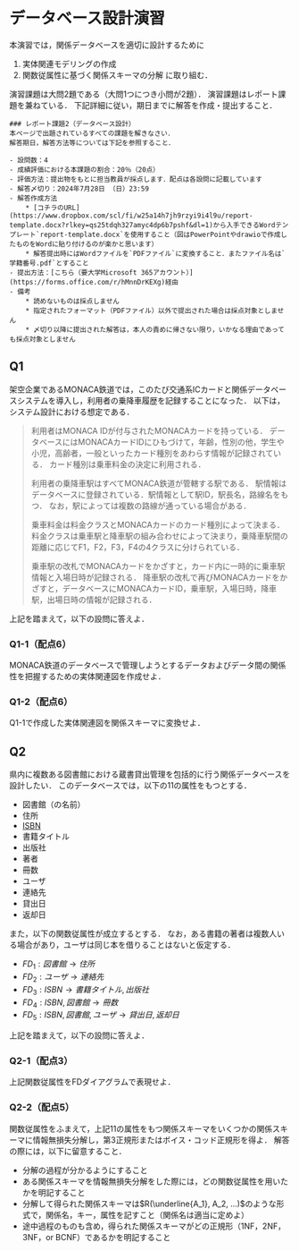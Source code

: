 # データベース設計演習

本演習では，関係データベースを適切に設計するために
1. 実体関連モデリングの作成
2. 関数従属性に基づく関係スキーマの分解
に取り組む．

演習課題は大問2題である（大問1つにつき小問が2題）．
演習課題はレポート課題を兼ねている．
下記詳細に従い，期日までに解答を作成・提出すること．


```{important}
### レポート課題2（データベース設計）
本ページで出題されているすべての課題を解きなさい．
解答期日，解答方法等については下記を参照すること．

- 設問数：4
- 成績評価における本課題の割合：20％（20点）
- 評価方法：提出物をもとに担当教員が採点します．配点は各設問に記載しています
- 解答〆切り：2024年7月28日 （日）23:59
- 解答作成方法
	* [コチラのURL](https://www.dropbox.com/scl/fi/w25a14h7jh9rzyi9i4l9u/report-template.docx?rlkey=qs25tdqh327amyc4dp6b7pshf&dl=1)から入手できるWordテンプレート`report-template.docx`を使用すること（図はPowerPointやdrawioで作成したものをWordに貼り付けるのが楽かと思います）
	* 解答提出時にはWordファイルを`PDFファイル`に変換すること．またファイル名は`学籍番号.pdf`とすること
- 提出方法：[こちら（要大学Microsoft 365アカウント）](https://forms.office.com/r/hMnnDrKEXg)経由
- 備考
	* 読めないものは採点しません
	* 指定されたフォーマット（PDFファイル）以外で提出された場合は採点対象としません
	* 〆切り以降に提出された解答は，本人の責めに帰さない限り，いかなる理由であっても採点対象としません
```


## Q1
架空企業であるMONACA鉄道では，このたび交通系ICカードと関係データベースシステムを導入し，利用者の乗降車履歴を記録することになった．
以下は，システム設計における想定である．

> 利用者はMONACA IDが付与されたMONACAカードを持っている．
> データベースにはMONACAカードIDにひもづけて，年齢，性別の他，学生や小児，高齢者，一般といったカード種別をあわらす情報が記録されている．
> カード種別は乗車料金の決定に利用される．
>
> 利用者の乗降車駅はすべてMONACA鉄道が管轄する駅である．
> 駅情報はデータベースに登録されている．駅情報として駅ID，駅長名，路線名をもつ．
> なお，駅によっては複数の路線が通っている場合がある．
>
> 乗車料金は料金クラスとMONACAカードのカード種別によって決まる．
> 料金クラスは乗車駅と降車駅の組み合わせによって決まり，乗降車駅間の距離に応じてF1，F2，F3，F4の4クラスに分けられている．
>
> 乗車駅の改札でMONACAカードをかざすと，カード内に一時的に乗車駅情報と入場日時が記録される．
> 降車駅の改札で再びMONACAカードをかざすと，データベースにMONACAカードID，乗車駅，入場日時，降車駅，出場日時の情報が記録される．

上記を踏まえて，以下の設問に答えよ．

### Q1-1（配点6）
MONACA鉄道のデータベースで管理しようとするデータおよびデータ間の関係性を把握するための実体関連図を作成せよ．

### Q1-2（配点6）
Q1-1で作成した実体関連図を関係スキーマに変換せよ．


## Q2
県内に複数ある図書館における蔵書貸出管理を包括的に行う関係データベースを設計したい．
このデータベースでは，以下の11の属性をもつとする．

- 図書館（の名前）
- 住所
- [ISBN](https://ja.wikipedia.org/wiki/ISBN)
- 書籍タイトル
- 出版社
- 著者
- 冊数
- ユーザ
- 連絡先
- 貸出日
- 返却日

また，以下の関数従属性が成立するとする．
なお，ある書籍の著者は複数人いる場合があり，ユーザは同じ本を借りることはないと仮定する．

- $FD_1: 図書館 \to 住所$
- $FD_2: ユーザ \to 連絡先$
- $FD_3: ISBN \to 書籍タイトル, 出版社$
- $FD_4: ISBN, 図書館 \to 冊数$
- $FD_5: ISBN, 図書館, ユーザ \to 貸出日, 返却日$

上記を踏まえて，以下の設問に答えよ．

### Q2-1（配点3）
上記関数従属性をFDダイアグラムで表現せよ．

### Q2-2（配点5）
関数従属性をふまえて，上記11の属性をもつ関係スキーマをいくつかの関係スキーマに情報無損失分解し，第3正規形またはボイス・コッド正規形を得よ．
解答の際には，以下に留意すること．

- 分解の過程が分かるようにすること
- ある関係スキーマを情報無損失分解をした際には，どの関数従属性を用いたかを明記すること
- 分解して得られた関係スキーマは$R(\underline{A_1}, A_2, ...)$のような形式で，関係名，キー，属性を記すこと（関係名は適当に定めよ）
- 途中過程のものも含め，得られた関係スキーマがどの正規形（1NF，2NF，3NF，or BCNF）であるかを明記すること




